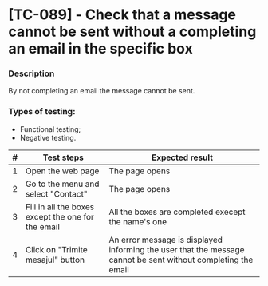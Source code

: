 # **[TC-089] - Check that a message cannot be sent without a completing an email in the specific box**

### **Description**

By not completing an email the message cannot be sent.

### **Types of testing:**

- Functional testing;
- Negative testing.

| #   | **Test steps**                                     | **Expected result**                                                                                           |
| --- | -------------------------------------------------- | ------------------------------------------------------------------------------------------------------------- |
| 1   | Open the web page                                  | The page opens                                                                                                |
| 2   | Go to the menu and select "Contact"                | The page opens                                                                                                |
| 3   | Fill in all the boxes except the one for the email | All the boxes are completed execept the name's one                                                            |
| 4   | Click on "Trimite mesajul" button                  | An error message is displayed informing the user that the message cannot be sent without completing the email |
